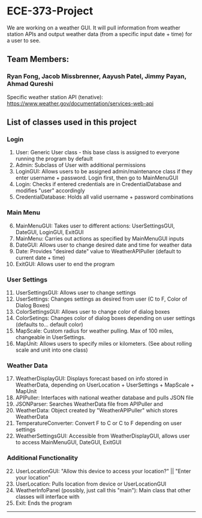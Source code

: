 # ECE-373-Project
We are working on a weather GUI. It will pull information from weather station APIs and output weather data (from a specific input date + time) for a user to see.

## Team Members:
### Ryan Fong, Jacob Missbrenner, Aayush Patel, Jimmy Payan, Ahmad Qureshi

Specific weather station API (tenative): https://www.weather.gov/documentation/services-web-api

## List of classes used in this project

### Login
1.  User: Generic User class - this base class is assigned to everyone running the program by default
2.  Admin: Subclass of User with additional permissions
3.  LoginGUI: Allows users to be assigned admin/maintenance class if they enter username + password. Login first, then go to MainMenuGUI
4.  Login: Checks if entered credentials are in CredentialDatabase and modifies "user" accordingly
5.  CredentialDatabase: Holds all valid username + password combinations

### Main Menu
6.  MainMenuGUI: Takes user to different actions: UserSettingsGUI, DateGUI, LoginGUI, ExitGUI
7.  MainMenu: Carries out actions as specified by MainMenuGUI inputs
8.  DateGUI: Allows user to change desired date and time for weather data
9.  Date: Provides "desired date" value to WeatherAPIPuller (default to current date + time)
10. ExitGUI: Allows user to end the program

### User Settings
11. UserSettingsGUI: Allows user to change settings
12. UserSettings: Changes settings as desired from user (C to F, Color of Dialog Boxes)
13. ColorSettingsGUI: Allows user to change color of dialog boxes
14. ColorSetings: Changes color of dialog boxes depending on user settings (defaults to... default color)
15. MapScale: Custom radius for weather pulling. Max of 100 miles, changeable in UserSettings. 
16. MapUnit: Allows users to specify miles or kilometers. (See about rolling scale and unit into one class)

### Weather Data
17. WeatherDisplayGUI: Displays forecast based on info stored in WeatherData, depending on UserLocation + UserSettings + MapScale + MapUnit
18. APIPuller: Interfaces with national weather database and pulls JSON file
19. JSONParser: Searches WeatherData file from APIPuller and  
19. WeatherData: Object created by "WeatherAPIPuller" which stores WeatherData
20. TemperatureConverter: Convert F to C or C to F depending on user settings
21. WeatherSettingsGUI: Accessible from WeatherDisplayGUI, allows user to access MainMenuGUI, DateGUI, ExitGUI

### Additional Functionality
22. UserLocationGUI: "Allow this device to access your location?" || "Enter your location"
23. UserLocation: Pulls location from device or UserLocationGUI
24. WeatherInfoPanel (possibly, just call this "main"): Main class that other classes will interface with
25. Exit: Ends the program

***********************************************************************************************************










